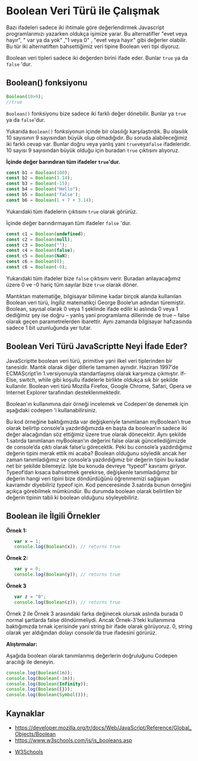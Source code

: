 # Boolean Veri Türü ile Çalışmak
Bazı ifadeleri sadece iki ihtimale göre değerlendirmek Javascript programlarımızı yazarken oldukça işimize yarar. Bu alternatifler "evet veya hayır", " var ya da yok" ,"1 veya 0" , "evet veya hayır" gibi değerler olabilir. Bu tür iki alternatiften bahsettiğimiz veri tipine Boolean veri tipi diyoruz.

Boolean veri tipleri sadece iki değerden birini ifade eder. Bunlar `true` ya da `false` 'dur.

## Boolean() fonksiyonu

```javascript
Boolean(10>9);
//true
```

`Boolean()` fonksiyonu bize sadece iki farklı değer dönebilir. Bunlar ya `true` ya da  `false`'dur. 

Yukarıda `Boolean()` fonksiyonun içinde bir olasılığı karşılaştırdık. Bu olasılık 10 sayısının 9 sayısından büyük olup olmadığıdır. Bu soruda alabileceğimiz iki farklı cevap var. Bunlar doğru veya yanlış yani `true`veya`false` ifadeleridir. 10 sayısı 9 sayısından büyük olduğu için buradan `true` çıktısını alıyoruz.

**İçinde değer barındıran tüm ifadeler `true`'dur.**

```javascript
const b1 = Boolean(100);
const b2 = Boolean(3.14);
const b3 = Boolean(-15);
const b4 = Boolean("Hello");
const b5 = Boolean('false');
const b6 = Boolean(1 + 7 + 3.14);
```

Yukarıdaki tüm ifadelerin çıktısını `true` olarak görürüz.

İçinde değer barındırmayan tüm ifadeler `false` 'dur.

```javascript
const c1 = Boolean(undefined);
const c2 = Boolean(null);
const c3 = Boolean("");
const c4 = Boolean(false);
const c5 = Boolean(NaN);
const c6 = Boolean(0);
const c6 = Boolean(-0);
```

Yukarıdaki tüm ifadeler bize `false` çıktısını verir. Buradan anlayacağımız üzere 0 ve -0 hariç tüm sayılar bize `true` olarak döner. 

Mantıktan matematiğe, bilgisayar bilimine kadar birçok alanda kullanılan Boolean veri türü, İngiliz matematikçi George Boole’un adından türemiştir. Boolean, sayısal olarak 0 veya 1 şeklinde ifade edilir ki aslında 0 veya 1 dediğimiz şey ise doğru – yanlış yani programlama dillerinde de true – false olarak geçen parametrelerden ibarettir. Aynı zamanda bilgisayar hafızasında sadece 1 bit uzunluğunda yer tutar. 
## Boolean Veri Türü JavaScriptte Neyi İfade Eder?
JavaScriptte boolean veri türü, primitive yani ilkel veri tiplerinden bir tanesidir. Mantık olarak diğer dillerle tamamen aynıdır. Haziran 1997’de ECMAScript’in 1.versiyonuyla standartlaşmış olarak karşımıza çıkmıştır. If-Else, switch, while gibi koşullu ifadelerle birlikte oldukça sık bir şekilde kullanılır. Boolean veri türü Mozilla Firefox, Google Chrome, Safari, Opera ve Internet Explorer tarafından desteklenmektedir.

Boolean'ın kullanımına dair örneği incelemek ve Codepen'de denemek için aşağıdaki codepen 'i kullanabilirsiniz.

Bu kod örneğine baktığımızda var değişkeniyle tanımlanan myBoolean’ı true olarak belirtip console’a yazdırdığımızda en başta da boolean’ın sadece iki değer alacağından söz ettiğimiz üzere true olarak dönecektir. Aynı şekilde 1.satırda tanımlanan myBoolean’ın değerini false olarak güncellediğimizde de console’da çıktı olarak false’u görecektik. Peki bu console’a yazdırdığımız değerin tipini merak ettik mi acaba? Boolean olduğunu söyledik ancak her zaman tanımladığımız ve console’a yazdırdığımız bir değerin tipini bu kadar net bir şekilde bilemeyiz. İşte bu konuda devreye “typeof” kavramı giriyor. Typeof’dan kısaca bahsetmek gerekirse, değişkenle tanımladığımız bir değerin hangi veri tipini bize döndürdüğünü öğrenmemizi sağlayan kavramdır diyebiliriz typeof için. Kod penceresinde 3.satırda bunun örneğini açıkça görebilmek mümkündür. Bu durumda boolean olarak belirtilen bir değerin tipinin tabii ki boolean olduğunu söyleyebiliriz. 

## Boolean ile İlgili Örnekler  

 **Örnek 1:**
 ```javascript
    var x = 1;
    console.log(Boolean(x)); // returns true

 ```

 **Örnek 2:**
 ```javascript
    var y = 0;
    console.log(Boolean(y)); // returns true

 ```

 **Örnek 3**
 ```javascript
    var z = "0";
    console.log(Boolean(z)); // returns true
 ```

Örnek 2 ile Örnek 3 arasındaki farka değinecek olursak aslında burada 0 normal şartlarda false döndürmeliydi. Ancak Örnek-3'teki kullanımına baktığımızda tırnak içerisinde yani string bir ifade olarak görüyoruz. 0, string olarak yer aldığından dolayı console'da true ifadesini görürüz.


**Alıştırmalar:**

Aşağıda boolean olarak tanımlanmış değerlerin doğruluğunu Codepen aracılığı ile deneyin.

```javascript
console.log(Boolean(1n));
console.log(Boolean(-1n));
console.log(Boolean(Infinity));
console.log(Boolean({}));
console.log(Boolean(Symbol()));
```

## Kaynaklar
- https://developer.mozilla.org/tr/docs/Web/JavaScript/Reference/Global_Objects/Boolean
- https://www.w3schools.com/js/js_booleans.asp

* [W3Schools](https://www.w3schools.com)
